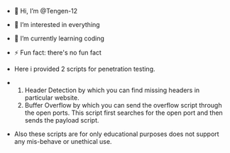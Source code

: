 - 👋 Hi, I’m @Tengen-12
- 👀 I’m interested in everything
- 🌱 I’m currently learning coding
- ⚡ Fun fact: there's no fun fact
- Here i provided 2 scripts for penetration testing.
- 1. Header Detection by which you can find missing headers in particular website.
  2. Buffer Overflow by which you can send the overflow script through the open ports. This script first searches for the open port and then sends the payload script.
  
- Also these scripts are for only educational purposes does not support any mis-behave or unethical use.

<!---
Tengen-12/Tengen-12 is a ✨ special ✨ repository because its `README.md` (this file) appears on your GitHub profile.
You can click the Preview link to take a look at your changes.
--->
